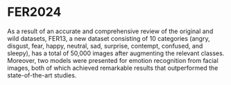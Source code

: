 # FER2024
As a result of an accurate and comprehensive review of the original and wild datasets, FER13, a new dataset consisting of 10 categories (angry, disgust, fear, happy, neutral, sad, surprise, contempt, confused, and sleepy), has a total of 50,000 images after augmenting the relevant classes. Moreover, two models were presented for emotion recognition from facial images, both of which achieved remarkable results that outperformed the state-of-the-art studies.
